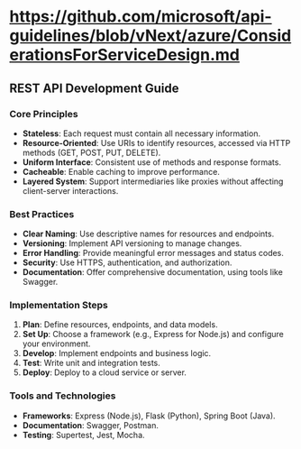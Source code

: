 # https://github.com/microsoft/api-guidelines/blob/vNext/azure/ConsiderationsForServiceDesign.md

## REST API Development Guide

### Core Principles
- **Stateless**: Each request must contain all necessary information.
- **Resource-Oriented**: Use URIs to identify resources, accessed via HTTP methods (GET, POST, PUT, DELETE).
- **Uniform Interface**: Consistent use of methods and response formats.
- **Cacheable**: Enable caching to improve performance.
- **Layered System**: Support intermediaries like proxies without affecting client-server interactions.

### Best Practices
- **Clear Naming**: Use descriptive names for resources and endpoints.
- **Versioning**: Implement API versioning to manage changes.
- **Error Handling**: Provide meaningful error messages and status codes.
- **Security**: Use HTTPS, authentication, and authorization.
- **Documentation**: Offer comprehensive documentation, using tools like Swagger.

### Implementation Steps
1. **Plan**: Define resources, endpoints, and data models.
2. **Set Up**: Choose a framework (e.g., Express for Node.js) and configure your environment.
3. **Develop**: Implement endpoints and business logic.
4. **Test**: Write unit and integration tests.
5. **Deploy**: Deploy to a cloud service or server.

### Tools and Technologies
- **Frameworks**: Express (Node.js), Flask (Python), Spring Boot (Java).
- **Documentation**: Swagger, Postman.
- **Testing**: Supertest, Jest, Mocha.
